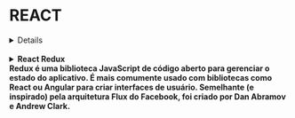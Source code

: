 #   REACT

<details>
<strong>Check List Redux 
<br
/>

Esta Check List é para auxiliar a instalação correta do Redux.

## Antes de começar:
`[ ]` Pensar como será o formato de seu estado global.
`[ ]` Pensar quais actions serão necessárias em sua aplicação.

<br/>

### Instalação:
`[ ]` npm install –save redux react-redux;
`[ ]` npm install –save @redux-devtools/extension

<br/>

### Criar dentro do diretório src:
`[ ]` Diretório redux.

<br/>

### Criar dentro do diretório redux:
`[ ]` Diretório actions.
`[ ]` Diretório reducers.
`[ ]` Arquivo index.ts.

<br/>

### Criar dentro do diretório actions:
`[ ]` Arquivo index.ts.

<br/>

### Criar dentro do diretório reducers:
`[ ]` Arquivo index.ts.

<br/>

### Criar dentro do arquivo redux/index.ts:
`[ ]` Importar o createStore.
`[ ]` Configurar o Redux DevTools.
`[ ]` Importar o rootReducer.
`[ ]` Criar e exportar a store.

<br/>

### Dentro do arquivo redux/reducers/index.ts:
`[ ]` Criar estado inicial.
`[ ]` Criar função reducer com switch retornando apenas a opção default.
`[ ]` Criar rootReducer usando o combineReducers.
`[ ]` Exportar rootReducer.

<br/>

### No arquivo ./src/main.tsx:
`[ ]` Importar a store.
`[ ]` Importar o Provider para fornecer os estados a todos os componentes encapsulados pelo <App />.

  Exemplo:

  Na importação

  ``` .
  import { Provider } from 'react-redux';
  import store from './redux'
  ```

  <br/>

  No render

  ``` .
  <Provider store={ store } >
    <App />
  </Provider>
  ```

  <br/>

  ### No arquivo redux/actions/index.ts:
`[ ]` Criar e exportar os actionTypes.
Exemplo:

  ACTIONS TYPES

``` .
  export const ADD_EMAIL = 'ADD_EMAIL';
```

`[ ]` Criar e export os actions creators necessários.
Exemplo:

  ACTIONS CREATORS

``` .
  export const addEmail = (email) => ({
    type: ADD_EMAIL,
    email,
  })
```

### Nos reducers:
`[ ]` Criar os casos para cada action criada, retornando o devido estado atualizado.

### Nos componentes que irão ler o estado:
`[ ]` Importar o hook useSelector da biblioteca react-redux.
Exemplo:

  No import

``` .
  import { useSelector } from 'react-redux';
```

  No componente antes do Render

``` .
  const rootState = useSelector((state: RootState) => state);
```

### Nos componentes que modificarão o estado:
`[ ]` Importar o hook useDispatch da biblioteca react-redux.
Exemplo:

  No import

``` .
  import { useDispatch } from 'react-redux';
```

  No componente antes do Render

``` .
  const dispatch = useDispatch();
```

</details>

<br/>

<details>

<summary
><strong
> React Redux 
<br
/>
Redux é uma biblioteca JavaScript de código aberto para gerenciar o estado do aplicativo. É mais comumente usado com bibliotecas como React ou Angular para criar interfaces de usuário. Semelhante (e inspirado) pela arquitetura Flux do Facebook, foi criado por Dan Abramov e Andrew Clark.
</summary>

<br
/>

## Primeiro passo

#### If you use npm:

``` .
npm install @reduxjs/toolkit react-redux
```

#### Or if you use Yarn:

``` .
yarn add @reduxjs/toolkit react-redux
```

### Criar uma Store

Crie um arquivo `store.js` ou `Redux/index.js` para isso:

``` .
import { configureStore } from "@reduxjs/toolkit";

import rootReducer from "./rootReducer"; // Crie os seus reducers em './reducers'

const store = configureStore({
  reducer: rootReducer,
});

export default store;

```

#### Observação

<p
> Uma "Store" é o centro do Redux, onde o estado global do aplicativo é mantido. Você precisa criar uma store que conterá o estado e o reducer (caso ainda não tenha definido).
</p>

## Segundo passo

<p
> Reducers são funções que especificam como o estado do aplicativo muda em resposta a uma ação. Você pode criar um ou mais reducers que são combinados no rootReducer, que será utilizado na criação da store. Crie uma pasta reducers na mesma pasta em que criou o arquivo store.js e crie seus reducers lá.

</p>

### Criar o Reducers

<!-- /src/provider/ThemeProvider.js -->
<p
>

> Criar um arquivo com nome: openModalProdReducer.ts

``` .
import { AnyAction } from "redux";

const initialStateModal = {
  open: null,
};

const openModalProdReducer = (state = initialStateModal, action: AnyAction) => {
  switch (action.type) {
    case "OPEN_MODAL":
      return { ...state, open: action.payload };
    case "CLOSE_MODAL":
      return { ...state, open: null };
    default:
      return state;
  }
};

export default openModalProdReducer;
```

</p>

## Terceiro passo

### Combinar reducers:

<p
> Se você tiver vários reducers, precisará combiná-los usando a função combineReducers do Redux. Isso permite que você crie um único rootReducer que será passado à função createStore.

> Exemplo de rootReducer.ts:
</p>

<p
>

``` .
import { combineReducers } from "redux";
import openModalProdReducer from "./OpenModal/OpenModalProduction";

const rootReducer = combineReducers({
  modal: openModalProdReducer,
  // Adicione outros reducers aqui, se houver
});

export default rootReducer;

```

</p>

## Quarto passo

### Conectar o Redux à aplicação React:

<p
> Agora, você precisa conectar o Redux à sua aplicação React para que os componentes possam acessar o estado global e despachar ações para alterá-lo. Isso é feito usando o componente Provider do react-redux. No arquivo `index.js` ou `main.tsx` (ou outro arquivo raiz da sua aplicação),  importe o Provider, configure a store e envolva o componente raiz da sua aplicação com ele:

</p>

<p
>

``` .
import React from "react";
import ReactDOM from "react-dom/client";
import App from "./App.tsx";

import store from "../src/Redux/store.ts";
import { Provider } from "react-redux";

import "./index.css";

ReactDOM.createRoot(document.getElementById("root")!).render(
  <React.StrictMode>
    <Provider store={store}>
      <App />
    </Provider>
  </React.StrictMode>,
);
```

</p>

## Quinto passo

### Gerar as Actions que serão usadas no Dispatch():

<p
> A action é um objeto ou uma função que envia uma ação ao reducer, o qual realizará uma alteração no estado global.

> Exemplo de um componente que retorna a lógica do estado, aqui separa estado por estado cada um deve ter o seu:

</p>

<p
>

``` .
export const openModal = (payload: any) => {
  return { type: "OPEN_MODAL", payload };
};

export const closeModal = () => {
  return { type: "CLOSE_MODAL" };
};
```

</p>

## Sexto passo

### Utilizar o estado global e despachar ações:

<p
> Agora você pode utilizar o estado global em seus componentes e despachar ações para alterá-lo. Para fazer isso, utilize os hooks useSelector e useDispatch fornecidos pelo react-redux. Importe-os e utilize-os nos componentes onde você deseja acessar ou atualizar o estado global.

> Exemplo de um componente que usa o estado global:

</p>

<p
>

``` .
import React from "react";
import { productionImages } from "../../../images/ImagesAndVideos/ImagesAndVideos";
import "./_production.sass";
import SummerModal from "../../modais/ModalBeer";

import { useSelector, useDispatch } from "react-redux";
import { openModal, closeModal } from "../../../Redux/modalActions"; // Importe os criadores de ação corretamente

const Production: React.FC = () => {
  const modalOpen = useSelector((state: any) => state.modal.open);
  const dispatch = useDispatch();

  const imageClick = (event: React.MouseEvent<HTMLDivElement>) => {
    const { accessKey } = event.currentTarget.dataset;
    if (accessKey) {
      dispatch(openModal(accessKey)); // Dispatch da ação 'openModal'
    }
  };

  const imagesVerify = productionImages.filter((img) => img.image !== "");

  const handleCloseModal = () => {
    dispatch(closeModal()); // Dispatch da ação 'closeModal'
  };

  return (
    <div id="firstDivProduction">
      {imagesVerify &&
        imagesVerify.map((img, index) => (
          <div
            key={`${img.id}-${index}`}
            className={`imagemProduction img-${img.id}-${index}`}
            onClick={imageClick}
            data-access-key={img.name}
          >
            <img
              className="imgProduction"
              src={img.image}
              alt={`Imagem da cerveja ${img.name}`}
            />
          </div>
        ))}
      {modalOpen && (
        <SummerModal
          beer={modalOpen}
          open={true}
          handleClose={handleCloseModal}
        />
      )}
    </div>
  );
};

export default Production;
```

</p>

</details>
